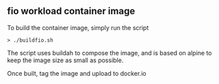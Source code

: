 ## fio workload container image
To build the container image, simply run the script
```
> ./buildfio.sh
```

The script uses buildah to compose the image, and is based on alpine to keep the image size as small as possible.  

Once built, tag the image and upload to docker.io

